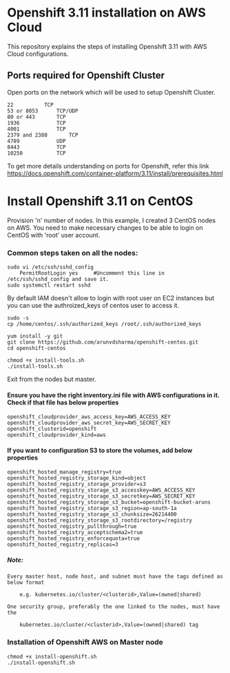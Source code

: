 # Openshift 3.11 installation on AWS Cloud
This repository explains the steps of installing Openshift 3.11 with AWS Cloud configurations.


## Ports required for Openshift Cluster

Open ports on the network which will be used to setup Openshift Cluster.
```
22 			TCP
53 or 8053		TCP/UDP
80 or 443		TCP
1936			TCP
4001			TCP
2379 and 2380		TCP
4789			UDP
8443			TCP
10250			TCP
```
To get more details understanding on ports for Openshift, refer this link https://docs.openshift.com/container-platform/3.11/install/prerequisites.html


# Install Openshift 3.11 on CentOS
Provision 'n' number of nodes. In this example, I created 3 CentOS nodes on AWS. You need to make necessary changes to be able to login on CentOS with 'root' user account.


### Common steps taken on all the nodes:
```
sudo vi /etc/ssh/sshd_config
    PermitRootLogin yes    	#Uncomment this line in /etc/ssh/sshd_config and save it.
sudo systemctl restart sshd
```

By default IAM doesn't allow to login with root user on EC2 instances but you can use the authroized_keys of centos user to access it.
```
sudo -s
cp /home/centos/.ssh/authorized_keys /root/.ssh/authorized_keys

yum install -y git
git clone https://github.com/arunvdsharma/openshift-centos.git
cd openshift-centos

chmod +x install-tools.sh
./install-tools.sh
```
Exit from the nodes but master.


#### Ensure you have the right inventory.ini file with AWS configurations in it. Check if that file has below properties
	openshift_cloudprovider_aws_access_key=AWS_ACCESS_KEY
	openshift_cloudprovider_aws_secret_key=AWS_SECRET_KEY
	openshift_clusterid=openshift
	openshift_cloudprovider_kind=aws

#### If you want to configuration S3 to store the volumes, add below properties
	openshift_hosted_manage_registry=true
	openshift_hosted_registry_storage_kind=object
	openshift_hosted_registry_storage_provider=s3
	openshift_hosted_registry_storage_s3_accesskey=AWS_ACCESS_KEY
	openshift_hosted_registry_storage_s3_secretkey=AWS_SECRET_KEY
	openshift_hosted_registry_storage_s3_bucket=openshift-bucket-aruns
	openshift_hosted_registry_storage_s3_region=ap-south-1a
	openshift_hosted_registry_storage_s3_chunksize=26214400
	openshift_hosted_registry_storage_s3_rootdirectory=/registry
	openshift_hosted_registry_pullthrough=true
	openshift_hosted_registry_acceptschema2=true
	openshift_hosted_registry_enforcequota=true
	openshift_hosted_registry_replicas=3

##### Note:
	Every master host, node host, and subnet must have the tags defined as below format 
	    
	    e.g. kubernetes.io/cluster/<clusterid>,Value=(owned|shared)
	
	One security group, preferably the one linked to the nodes, must have the 
	    
	    kubernetes.io/cluster/<clusterid>,Value=(owned|shared) tag
	     
	     
### Installation of Openshift AWS on Master node

```
chmod +x install-openshift.sh
./install-openshift.sh
```
